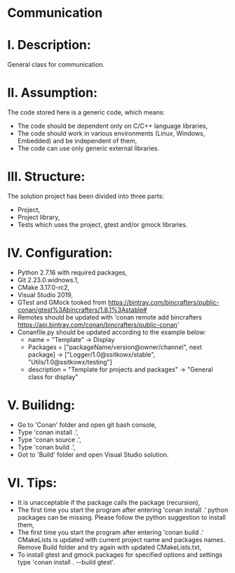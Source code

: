 # Communication

# I. Description:
General class for communication.

# II. Assumption:
The code stored here is a generic code, which means:
- The code should be dependent only on C/C++ language libraries,
- The code should work in various environments (Linux, Windows, Embedded) and be independent of them,
- The code can use only generic external libraries.

# III. Structure:
The solution project has been divided into three parts:
- Project,
- Project library,
- Tests which uses the project, gtest and/or gmock libraries.

# IV. Configuration:
- Python 2.7.16 with required packages,
- Git 2.23.0.widnows.1,
- CMake 3.17.0-rc2,
- Visual Studio 2019,
- GTest and GMock tooked from https://bintray.com/bincrafters/public-conan/gtest%3Abincrafters/1.8.1%3Astable#
- Remotes should be updated with 'conan remote add bincrafters https://api.bintray.com/conan/bincrafters/public-conan'
- Conanfile.py should be updated according to the example below:
  - name        = "Template"                                          -> Display
  - Packages    = ["packageName/version@owner/channel", next package] -> ["Logger/1.0@ssitkowx/stable", "Utils/1.0@ssitkowx/testing"]
  - description = "Template for projects and packages"                -> "General class for display"

# V. Builidng:
- Go to 'Conan' folder and open git bash console,
- Type 'conan install .',
- Type 'conan source .',
- Type 'conan build .',
- Got to 'Build' folder and open Visual Studio solution.

# VI. Tips:
- It is unacceptable if the package calls the package (recursion),
- The first time you start the program after entering 'conan install .' python packages can be missing.
  Please follow the python suggestion to install them,
- The first time you start the program after entering 'conan build .' CMakeLists is updated with current project name and packages names.
  Remove Build folder and try again with updated CMakeLists.txt,
- To install gtest and gmock packages for specified options and settings type 'conan install . --build gtest'.